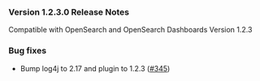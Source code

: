 ### Version 1.2.3.0 Release Notes
Compatible with OpenSearch and OpenSearch Dashboards Version 1.2.3

### Bug fixes

* Bump log4j to 2.17 and plugin to 1.2.3 ([#345](https://github.com/opensearch-project/sql/pull/345))
